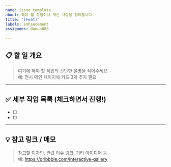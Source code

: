 ```yaml
---
name: issue template
about: 해야 할 작업이나 개선 사항을 정리합니다.
title: "[Feat]"
labels: enhancement
assignees: daeun088

---
```


## 📋 할 일 개요
> 여기에 해야 할 작업의 간단한 설명을 적어주세요.  
> 예: 전시 메인 페이지에 카드 3개 추가 필요

---

## ✅ 세부 작업 목록 (체크하면서 진행!)
- [ ] 
- [ ] 


---

## 💡 참고 링크 / 메모
> 참고할 디자인, 관련 이슈 링크, 기타 아이디어 등  
> 예: https://dribbble.com/interactive-gallery
